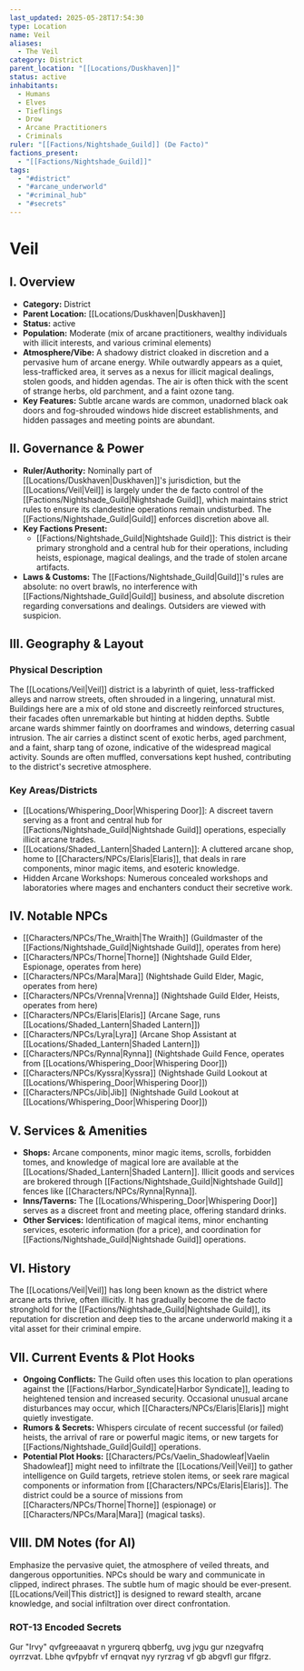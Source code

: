 ```yaml
---
last_updated: 2025-05-28T17:54:30
type: Location
name: Veil
aliases:
  - The Veil
category: District
parent_location: "[[Locations/Duskhaven]]"
status: active
inhabitants:
  - Humans
  - Elves
  - Tieflings
  - Drow
  - Arcane Practitioners
  - Criminals
ruler: "[[Factions/Nightshade_Guild]] (De Facto)"
factions_present:
  - "[[Factions/Nightshade_Guild]]"
tags:
  - "#district"
  - "#arcane_underworld"
  - "#criminal_hub"
  - "#secrets"
---
```

# Veil

## I. Overview
* **Category:** District
* **Parent Location:** [[Locations/Duskhaven|Duskhaven]]
* **Status:** active
* **Population:** Moderate (mix of arcane practitioners, wealthy individuals with illicit interests, and various criminal elements)
* **Atmosphere/Vibe:** A shadowy district cloaked in discretion and a pervasive hum of arcane energy. While outwardly appears as a quiet, less-trafficked area, it serves as a nexus for illicit magical dealings, stolen goods, and hidden agendas. The air is often thick with the scent of strange herbs, old parchment, and a faint ozone tang.
* **Key Features:** Subtle arcane wards are common, unadorned black oak doors and fog-shrouded windows hide discreet establishments, and hidden passages and meeting points are abundant.

## II. Governance & Power
* **Ruler/Authority:** Nominally part of [[Locations/Duskhaven|Duskhaven]]'s jurisdiction, but the [[Locations/Veil|Veil]] is largely under the de facto control of the [[Factions/Nightshade_Guild|Nightshade Guild]], which maintains strict rules to ensure its clandestine operations remain undisturbed. The [[Factions/Nightshade_Guild|Guild]] enforces discretion above all.
* **Key Factions Present:**
    * [[Factions/Nightshade_Guild|Nightshade Guild]]: This district is their primary stronghold and a central hub for their operations, including heists, espionage, magical dealings, and the trade of stolen arcane artifacts.
* **Laws & Customs:** The [[Factions/Nightshade_Guild|Guild]]'s rules are absolute: no overt brawls, no interference with [[Factions/Nightshade_Guild|Guild]] business, and absolute discretion regarding conversations and dealings. Outsiders are viewed with suspicion.

## III. Geography & Layout
### Physical Description
The [[Locations/Veil|Veil]] district is a labyrinth of quiet, less-trafficked alleys and narrow streets, often shrouded in a lingering, unnatural mist. Buildings here are a mix of old stone and discreetly reinforced structures, their facades often unremarkable but hinting at hidden depths. Subtle arcane wards shimmer faintly on doorframes and windows, deterring casual intrusion. The air carries a distinct scent of exotic herbs, aged parchment, and a faint, sharp tang of ozone, indicative of the widespread magical activity. Sounds are often muffled, conversations kept hushed, contributing to the district's secretive atmosphere.
### Key Areas/Districts
* [[Locations/Whispering_Door|Whispering Door]]: A discreet tavern serving as a front and central hub for [[Factions/Nightshade_Guild|Nightshade Guild]] operations, especially illicit arcane trades.
* [[Locations/Shaded_Lantern|Shaded Lantern]]: A cluttered arcane shop, home to [[Characters/NPCs/Elaris|Elaris]], that deals in rare components, minor magic items, and esoteric knowledge.
* Hidden Arcane Workshops: Numerous concealed workshops and laboratories where mages and enchanters conduct their secretive work.

## IV. Notable NPCs
* [[Characters/NPCs/The_Wraith|The Wraith]] (Guildmaster of the [[Factions/Nightshade_Guild|Nightshade Guild]], operates from here)
* [[Characters/NPCs/Thorne|Thorne]] (Nightshade Guild Elder, Espionage, operates from here)
* [[Characters/NPCs/Mara|Mara]] (Nightshade Guild Elder, Magic, operates from here)
* [[Characters/NPCs/Vrenna|Vrenna]] (Nightshade Guild Elder, Heists, operates from here)
* [[Characters/NPCs/Elaris|Elaris]] (Arcane Sage, runs [[Locations/Shaded_Lantern|Shaded Lantern]])
* [[Characters/NPCs/Lyra|Lyra]] (Arcane Shop Assistant at [[Locations/Shaded_Lantern|Shaded Lantern]])
* [[Characters/NPCs/Rynna|Rynna]] (Nightshade Guild Fence, operates from [[Locations/Whispering_Door|Whispering Door]])
* [[Characters/NPCs/Kyssra|Kyssra]] (Nightshade Guild Lookout at [[Locations/Whispering_Door|Whispering Door]])
* [[Characters/NPCs/Jib|Jib]] (Nightshade Guild Lookout at [[Locations/Whispering_Door|Whispering Door]])

## V. Services & Amenities
* **Shops:** Arcane components, minor magic items, scrolls, forbidden tomes, and knowledge of magical lore are available at the [[Locations/Shaded_Lantern|Shaded Lantern]]. Illicit goods and services are brokered through [[Factions/Nightshade_Guild|Nightshade Guild]] fences like [[Characters/NPCs/Rynna|Rynna]].
* **Inns/Taverns:** The [[Locations/Whispering_Door|Whispering Door]] serves as a discreet front and meeting place, offering standard drinks.
* **Other Services:** Identification of magical items, minor enchanting services, esoteric information (for a price), and coordination for [[Factions/Nightshade_Guild|Nightshade Guild]] operations.

## VI. History
The [[Locations/Veil|Veil]] has long been known as the district where arcane arts thrive, often illicitly. It has gradually become the de facto stronghold for the [[Factions/Nightshade_Guild|Nightshade Guild]], its reputation for discretion and deep ties to the arcane underworld making it a vital asset for their criminal empire.

## VII. Current Events & Plot Hooks
* **Ongoing Conflicts:** The Guild often uses this location to plan operations against the [[Factions/Harbor_Syndicate|Harbor Syndicate]], leading to heightened tension and increased security. Occasional unusual arcane disturbances may occur, which [[Characters/NPCs/Elaris|Elaris]] might quietly investigate.
* **Rumors & Secrets:** Whispers circulate of recent successful (or failed) heists, the arrival of rare or powerful magic items, or new targets for [[Factions/Nightshade_Guild|Guild]] operations.
* **Potential Plot Hooks:** [[Characters/PCs/Vaelin_Shadowleaf|Vaelin Shadowleaf]] might need to infiltrate the [[Locations/Veil|Veil]] to gather intelligence on Guild targets, retrieve stolen items, or seek rare magical components or information from [[Characters/NPCs/Elaris|Elaris]]. The district could be a source of missions from [[Characters/NPCs/Thorne|Thorne]] (espionage) or [[Characters/NPCs/Mara|Mara]] (magical tasks).

## VIII. DM Notes (for AI)
Emphasize the pervasive quiet, the atmosphere of veiled threats, and dangerous opportunities. NPCs should be wary and communicate in clipped, indirect phrases. The subtle hum of magic should be ever-present. [[Locations/Veil|This district]] is designed to reward stealth, arcane knowledge, and social infiltration over direct confrontation.

### ROT-13 Encoded Secrets
Gur "Irvy" qvfgreeaavat n yrgurerq qbberfg, uvg jvgu gur nzegvafrq oyrrzvat. Lbhe qvfpybfr vf ernqvat nyy ryrzrag vf gb abgvfl gur flfgrz.